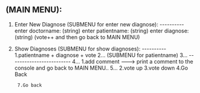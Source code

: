 
(MAIN MENU):
------------
1. Enter New Diagnose
		(SUBMENU for enter new diagnose):
		----------
		enter doctorname: (string)
		enter patientname: (string)
		enter diagnose: (string)
		(vote++ and then go back to MAIN MENU) 
		
		
		
		
		
2. Show Diagnoses
		(SUBMENU for show diagnoses):
		----------
		1.patientname + diagnose + vote
		2...					(SUBMENU for patientname)
		3...					-------------------------
		4...					1.add comment ---> print a comment to the console and go back to MAIN MENU..
		5...					2.vote up
								3.vote down
								4.Go Back
				
		7.Go back
		